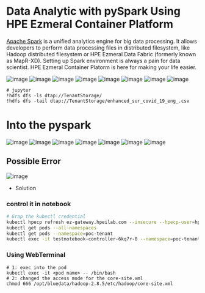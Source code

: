# Data Analytic with pySpark Using HPE Ezmeral Container Platform

[Apache Spark](https://spark.apache.org/) is a unified analytics engine for big data processing. It allows developers to perform data processing files in distributed filesystem, like Hadoop distributed filesystem or HPE Ezmeral Data Fabric (formerly known as MapR-XD). Setting up Spark environment is always a pain for data scientist. HPE Ezmeral Container Platorm is here for making your life easier.



![image](https://user-images.githubusercontent.com/72959956/120459929-39c63300-c3cb-11eb-9e7a-65189f4367d3.png)
![image](https://user-images.githubusercontent.com/72959956/120459957-4185d780-c3cb-11eb-8011-95e09ab7b9c3.png)
![image](https://user-images.githubusercontent.com/72959956/120460214-801b9200-c3cb-11eb-94c0-e86bb70dad57.png)
![image](https://user-images.githubusercontent.com/72959956/120460537-cc66d200-c3cb-11eb-8410-3b7ec95051d5.png)
![image](https://user-images.githubusercontent.com/72959956/120460678-ea343700-c3cb-11eb-9aef-8afc9252d471.png)
![image](https://user-images.githubusercontent.com/72959956/120461217-67f84280-c3cc-11eb-9126-e69cacef4432.png)
![image](https://user-images.githubusercontent.com/72959956/120461299-76def500-c3cc-11eb-9857-5b760ef62e62.png)
![image](https://user-images.githubusercontent.com/72959956/120461869-fa98e180-c3cc-11eb-8a6f-72d91d29c102.png)


```
# jupyter
!hdfs dfs -ls dtap://TenantStorage/
!hdfs dfs -tail dtap://TenantStorage/enhanced_sur_covid_19_eng_.csv
```

# Into the pyspark
![image](https://user-images.githubusercontent.com/72959956/122021373-333ab100-cdf8-11eb-9e58-edbccf43f0b2.png)
![image](https://user-images.githubusercontent.com/72959956/122021431-3e8ddc80-cdf8-11eb-9c61-d9bd400a4c9b.png)
![image](https://user-images.githubusercontent.com/72959956/122021467-45b4ea80-cdf8-11eb-8ca4-ffc11c03f1ad.png)
![image](https://user-images.githubusercontent.com/72959956/122021502-4baacb80-cdf8-11eb-87d3-b29ef643b373.png)
![image](https://user-images.githubusercontent.com/72959956/122021550-56fdf700-cdf8-11eb-9c31-e0d171c7406e.png)
![image](https://user-images.githubusercontent.com/72959956/122021576-5ebd9b80-cdf8-11eb-9810-36d744560327.png)
![image](https://user-images.githubusercontent.com/72959956/122021616-667d4000-cdf8-11eb-8400-2dc03f4290f3.png)

## Possible Error
![image](https://user-images.githubusercontent.com/72959956/124234611-d6086480-db46-11eb-849e-7d4f7a8c35e4.png)
- Solution
### control it in notebook
```bash
# Grap the kubectl credential
kubectl hpecp refresh ez-gateway.hpeilab.com --insecure --hpecp-user=hpecli --hpecp-pass=hpecli
kubectl get pods --all-namespaces
kubectl get pods --namespace=poc-tenant
kubectl exec -it testnotebook-controller-6kq7r-0 --namespace=poc-tenant -- /bin/bash
```

### Using WebTerminal
```
# 1: exec into the pod
kubectl exec -it <pod name> -- /bin/bash
# 2: changed the access mode for the core-site.xml
chmod 666 /opt/bluedata/hadoop-2.8.5/etc/hadoop/core-site.xml
```
